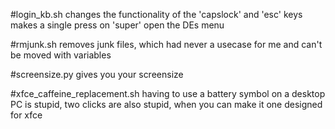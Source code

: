 
#login\_kb.sh
changes the functionality of the 'capslock' and 'esc' keys
makes a single press on 'super' open the DEs menu

#rmjunk.sh
removes junk files, which had never a usecase for me and can't be moved with variables

#screensize.py
gives you your screensize

#xfce\_caffeine\_replacement.sh
having to use a battery symbol on a desktop PC is stupid, two clicks are also stupid, when you can make it one
designed for xfce
